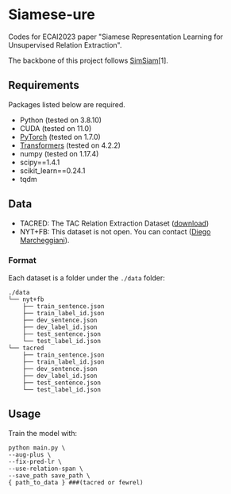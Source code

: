# Siamese-ure

Codes for ECAI2023 paper "Siamese Representation Learning for Unsupervised Relation Extraction".

The backbone of this project follows [SimSiam](https://github.com/facebookresearch/simsiam)[1].


## Requirements

Packages listed below are required.

- Python (tested on 3.8.10)
- CUDA (tested on 11.0)
- [PyTorch](http://pytorch.org/) (tested on 1.7.0)
- [Transformers](https://github.com/huggingface/transformers) (tested on 4.2.2)
- numpy (tested on 1.17.4)
- scipy==1.4.1
- scikit_learn==0.24.1
- tqdm


## Data
* TACRED: The TAC Relation Extraction Dataset ([download](https://catalog.ldc.upenn.edu/LDC2018T24))<br>
* NYT+FB: This dataset is not open. You can contact ([Diego Marcheggiani](https://diegma.github.io/)).<br>

### Format
Each dataset is a folder under the ```./data``` folder:
```
./data
└── nyt+fb
    ├── train_sentence.json
    ├── train_label_id.json
    ├── dev_sentence.json
    ├── dev_label_id.json
    ├── test_sentence.json
    └── test_label_id.json
└── tacred
    ├── train_sentence.json
    ├── train_label_id.json
    ├── dev_sentence.json
    ├── dev_label_id.json
    ├── test_sentence.json
    └── test_label_id.json
```

## Usage
Train the model with:  
```
python main.py \
--aug-plus \
--fix-pred-lr \
--use-relation-span \
--save_path save_path \
{ path_to_data } ###(tacred or fewrel)
```
